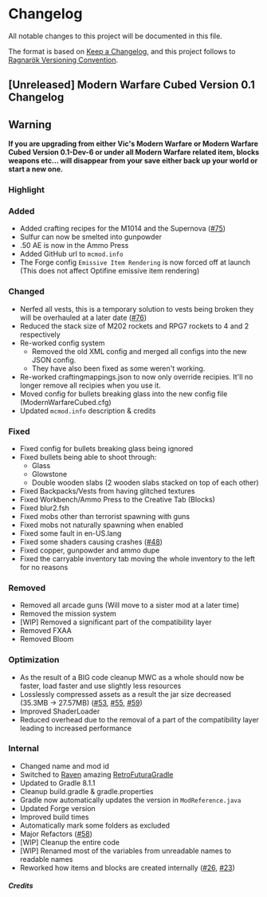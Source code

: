 # Changelog

All notable changes to this project will be documented in this file.

The format is based on [Keep a Changelog](https://keepachangelog.com/en/1.0.0/),
and this project follows to [Ragnarök Versioning Convention](https://gist.github.com/JustDesoroxxx/5d4a45785ce19a6653ba99f72325c703).

## [Unreleased] Modern Warfare Cubed Version 0.1 Changelog

## Warning

**If you are upgrading from either Vic's Modern Warfare or Modern Warfare Cubed Version 0.1-Dev-6 or under all Modern Warfare related item, blocks weapons etc... will disappear from your save either back up your world or start a new one.**

### Highlight

### Added

- Added crafting recipes for the M1014 and the Supernova ([#75])
- Sulfur can now be smelted into gunpowder
- .50 AE is now in the Ammo Press
- Added GitHub url to `mcmod.info`
- The Forge config `Emissive Item Rendering` is now forced off at launch (This does not affect Optifine emissive item rendering)

### Changed

- Nerfed all vests, this is a temporary solution to vests being broken they will be overhauled at a later date ([#76])
- Reduced the stack size of M202 rockets and RPG7 rockets to 4 and 2 respectively
- Re-worked config system
  - Removed the old XML config and merged all configs into the new JSON config.
  - They have also been fixed as some weren't working.
- Re-worked craftingmappings.json to now only override recipies. It'll no longer remove all recipies when you use it.
- Moved config for bullets breaking glass into the new config file (ModernWarfareCubed.cfg)
- Updated `mcmod.info` description & credits

### Fixed

- Fixed config for bullets breaking glass being ignored
- Fixed bullets being able to shoot through:
    - Glass
    - Glowstone
    - Double wooden slabs (2 wooden slabs stacked on top of each other)
- Fixed Backpacks/Vests from having glitched textures
- Fixed Workbench/Ammo Press to the Creative Tab (Blocks)
- Fixed blur2.fsh
- Fixed mobs other than terrorist spawning with guns
- Fixed mobs not naturally spawning when enabled
- Fixed some fault in en-US.lang
- Fixed some shaders causing crashes ([#48])
- Fixed copper, gunpowder and ammo dupe
- Fixed the carryable inventory tab moving the whole inventory to the left for no reasons

### Removed

- Removed all arcade guns (Will move to a sister mod at a later time)
- Removed the mission system
- [WIP] Removed a significant part of the compatibility layer
- Removed FXAA
- Removed Bloom

### Optimization

- As the result of a BIG code cleanup MWC as a whole should now be faster, load faster and use slightly less resources
- Losslessly compressed assets as a result the jar size decreased (35.3MB -> 27.57MB) ([#53], [#55], [#59])
- Improved ShaderLoader
- Reduced overhead due to the removal of a part of the compatibility layer leading to increased performance

### Internal

- Changed name and mod id
- Switched to [Raven] amazing [RetroFuturaGradle]
- Updated to Gradle 8.1.1
- Cleanup build.gradle & gradle.properties
- Gradle now automatically updates the version in `ModReference.java`
- Updated Forge version
- Improved build times
- Automatically mark some folders as excluded
- Major Refactors ([#58])
- [WIP] Cleanup the entire code
- [WIP] Renamed most of the variables from unreadable names to readable names
- Reworked how items and blocks are created internally ([#26], [#23])

##### Credits

[Raven]: https://github.com/eigenraven
[RetroFuturaGradle]: https://github.com/GTNewHorizons/RetroFuturaGradle
[#75]: https://github.com/Cubed-Development/Modern-Warfare-Cubed/pull/75
[#76]: https://github.com/Cubed-Development/Modern-Warfare-Cubed/pull/76
[#48]: https://github.com/Cubed-Development/Modern-Warfare-Cubed/issues/48
[#53]: https://github.com/Paneedah/paneedah-modern-warfare/pull/53
[#55]: https://github.com/Paneedah/paneedah-modern-warfare/pull/55
[#59]: https://github.com/Paneedah/paneedah-modern-warfare/pull/59
[#58]: https://github.com/Paneedah/paneedah-modern-warfare/pull/58
[#26]: https://github.com/Cubed-Development/Modern-Warfare-Cubed/pull/26
[#23]: https://github.com/Cubed-Development/Modern-Warfare-Cubed/pull/23

